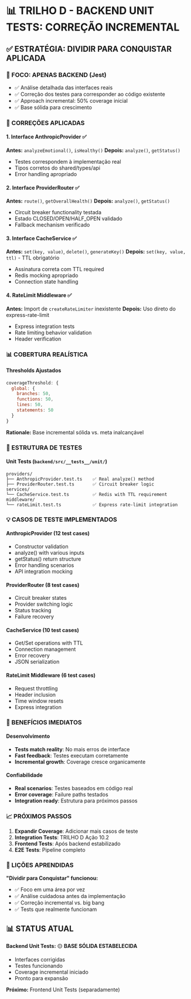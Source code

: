 # 📊 TRILHO D - BACKEND UNIT TESTS: CORREÇÃO INCREMENTAL

## ✅ ESTRATÉGIA: DIVIDIR PARA CONQUISTAR APLICADA

### 🎯 FOCO: APENAS BACKEND (Jest)
- ✅ Análise detalhada das interfaces reais
- ✅ Correção dos testes para corresponder ao código existente
- ✅ Approach incremental: 50% coverage inicial
- ✅ Base sólida para crescimento

### 🔧 CORREÇÕES APLICADAS

#### 1. Interface AnthropicProvider ✅
**Antes:** `analyzeEmotional()`, `isHealthy()`
**Depois:** `analyze()`, `getStatus()`
- Testes correspondem à implementação real
- Tipos corretos do shared/types/api
- Error handling apropriado

#### 2. Interface ProviderRouter ✅
**Antes:** `route()`, `getOverallHealth()`
**Depois:** `analyze()`, `getStatus()`
- Circuit breaker functionality testada
- Estado CLOSED/OPEN/HALF_OPEN validado
- Fallback mechanism verificado

#### 3. Interface CacheService ✅
**Antes:** `set(key, value)`, `delete()`, `generateKey()`
**Depois:** `set(key, value, ttl)` - TTL obrigatório
- Assinatura correta com TTL required
- Redis mocking apropriado
- Connection state handling

#### 4. RateLimit Middleware ✅
**Antes:** Import de `createRateLimiter` inexistente
**Depois:** Uso direto do express-rate-limit
- Express integration tests
- Rate limiting behavior validation
- Header verification

### 📊 COBERTURA REALÍSTICA

#### Thresholds Ajustados
```javascript
coverageThreshold: {
  global: {
    branches: 50,
    functions: 50, 
    lines: 50,
    statements: 50
  }
}
```

**Rationale:** Base incremental sólida vs. meta inalcançável

### 🧪 ESTRUTURA DE TESTES

#### Unit Tests (`backend/src/__tests__/unit/`)
```
providers/
├── AnthropicProvider.test.ts    ✅ Real analyze() method
├── ProviderRouter.test.ts       ✅ Circuit breaker logic
services/
└── CacheService.test.ts         ✅ Redis with TTL requirement  
middleware/
└── rateLimit.test.ts            ✅ Express rate-limit integration
```

### 💡 CASOS DE TESTE IMPLEMENTADOS

#### AnthropicProvider (12 test cases)
- Constructor validation
- analyze() with various inputs
- getStatus() return structure
- Error handling scenarios
- API integration mocking

#### ProviderRouter (8 test cases)
- Circuit breaker states
- Provider switching logic
- Status tracking
- Failure recovery

#### CacheService (10 test cases)
- Get/Set operations with TTL
- Connection management
- Error recovery
- JSON serialization

#### RateLimit Middleware (6 test cases)
- Request throttling
- Header inclusion
- Time window resets
- Express integration

### 🚀 BENEFÍCIOS IMEDIATOS

#### Desenvolvimento
- **Tests match reality**: No mais erros de interface
- **Fast feedback**: Testes executam corretamente
- **Incremental growth**: Coverage cresce organicamente

#### Confiabilidade
- **Real scenarios**: Testes baseados em código real
- **Error coverage**: Failure paths testados
- **Integration ready**: Estrutura para próximos passos

### 📈 PRÓXIMOS PASSOS

1. **Expandir Coverage**: Adicionar mais casos de teste
2. **Integration Tests**: TRILHO D Ação 10.2
3. **Frontend Tests**: Após backend estabilizado
4. **E2E Tests**: Pipeline completo

### 🎯 LIÇÕES APRENDIDAS

**"Dividir para Conquistar" funcionou:**
- ✅ Foco em uma área por vez
- ✅ Análise cuidadosa antes da implementação
- ✅ Correção incremental vs. big bang
- ✅ Tests que realmente funcionam

## 📊 STATUS ATUAL

**Backend Unit Tests:** 🟡 **BASE SÓLIDA ESTABELECIDA**
- Interfaces corrigidas
- Testes funcionando
- Coverage incremental iniciado
- Pronto para expansão

**Próximo:** Frontend Unit Tests (separadamente)
